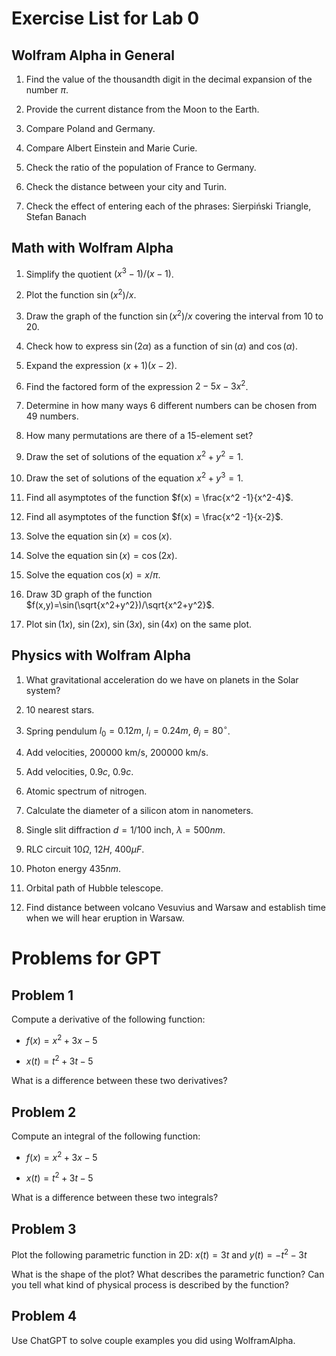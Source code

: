 # Exercise List for Lab 0 

## Wolfram Alpha in General 

1.  Find the value of the thousandth digit in the decimal expansion of
    the number $\pi$.

2.  Provide the current distance from the Moon to the Earth.

3.  Compare Poland and Germany.

4.  Compare Albert Einstein and Marie Curie.

5.  Check the ratio of the population of France to Germany.

6.  Check the distance between your city and Turin.

7.  Check the effect of entering each of the phrases: Sierpiński
    Triangle, Stefan Banach

## Math with Wolfram Alpha 

1.  Simplify the quotient $(x^3-1)/(x-1)$.

2.  Plot the function $\sin(x^2)/x$.

3.  Draw the graph of the function $\sin(x^2)/x$ covering the interval
    from 10 to 20.

4.  Check how to express $\sin(2\alpha)$ as a function of $\sin(\alpha)$
    and $\cos(\alpha)$.

5.  Expand the expression $(x+1)(x-2)$.

6.  Find the factored form of the expression $2 - 5x - 3x^2$.

7. Determine in how many ways 6 different numbers can be chosen from 49 numbers.

8. How many permutations are there of a 15-element set?

9. Draw the set of solutions of the equation $x^2 + y^2 = 1$.

10. Draw the set of solutions of the equation $x^2 + y^3 = 1$.

11. Find all asymptotes of the function $f(x) = \frac{x^2 -1}{x^2-4}$.

12. Find all asymptotes of the function $f(x) = \frac{x^2 -1}{x-2}$.

13. Solve the equation $\sin(x) = \cos(x)$.

14. Solve the equation $\sin(x) = \cos(2x)$.

15. Solve the equation $\cos(x) = x/\pi$.

16. Draw 3D graph of the function
    $f(x,y)=\sin(\sqrt{x^2+y^2})/\sqrt{x^2+y^2}$.

21. Plot $\sin(1x)$, $\sin(2x)$, $\sin(3x)$, $\sin(4x)$ on the same
    plot.

## Physics with Wolfram Alpha 

1.  What gravitational acceleration do we have on planets in the Solar
    system?

2.  10 nearest stars.

3.  Spring pendulum $l_0=0.12m$, $l_i=0.24m$, $\theta_i=80^\circ$.

4.  Add velocities, $200000$ km/s, $200000$ km/s.

5.  Add velocities, $0.9c$, $0.9c$.

6.  Atomic spectrum of nitrogen.

7.  Calculate the diameter of a silicon atom in nanometers.

8.  Single slit diffraction $d=1/100$ inch, $\lambda=500nm$.

9.  RLC circuit $10\Omega$, $12H$, $400\mu F$.

10. Photon energy $435nm$.

11. Orbital path of Hubble telescope.

12. Find distance between volcano Vesuvius and Warsaw and establish time
    when we will hear eruption in Warsaw.

# Problems for GPT 

## Problem 1 

Compute a derivative of the following function:

-   $f(x) = x^2 + 3x - 5$

-   $x(t) = t^2 + 3t - 5$

What is a difference between these two derivatives?

## Problem 2 

Compute an integral of the following function:

-   $f(x) = x^2 + 3x - 5$

-   $x(t) = t^2 + 3t - 5$

What is a difference between these two integrals?

## Problem 3 

Plot the following parametric function in 2D:
$x(t) = 3t$ and $y(t) = -t^2 - 3t$

What is the shape of the plot? What describes the parametric function?
Can you tell what kind of physical process is described by the function?

## Problem 4

Use ChatGPT to solve couple examples you did using WolframAlpha.

